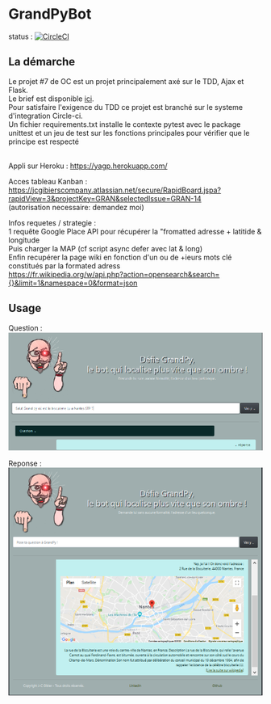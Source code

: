 # GrandPyBot
status : [![CircleCI](https://circleci.com/gh/jean-charles-gibier/GrandPyBot.svg?style=shield)](https://app.circleci.com/pipelines/github/jean-charles-gibier/GrandPyBot)

## La démarche
Le projet #7 de OC est un projet principalement axé sur le TDD, Ajax et Flask.<br>
Le brief est disponible [ici](https://openclassrooms.com/fr/paths/68/projects/158/assignment).<br>
Pour satisfaire l'exigence du TDD ce projet est branché sur le systeme d'integration Circle-ci. <br>
Un fichier requirements.txt installe le contexte pytest avec le package unittest et un jeu de test sur les fonctions principales pour vérifier que le principe est respecté<br>
<br>

Appli sur Heroku :
https://yagp.herokuapp.com/

Acces tableau Kanban :<br>
https://jcgibierscompany.atlassian.net/secure/RapidBoard.jspa?rapidView=3&projectKey=GRAN&selectedIssue=GRAN-14<br>
(autorisation necessaire: demandez moi)

Infos requetes / strategie :<br>
1 requête Google Place API pour récupérer la "fromatted adresse + latitide & longitude<br> 
Puis charger la MAP (cf script async defer avec  lat & long)<br>
Enfin recupérer la page wiki en fonction d'un ou de +ieurs mots clé constitués par la formated adress<br>
https://fr.wikipedia.org/w/api.php?action=opensearch&search={}&limit=1&namespace=0&format=json

## Usage
Question :
![Presentation question](doc/gdpy_ask.png)

Reponse :
![Presentation reponse](doc/gdpy_resp.png)
